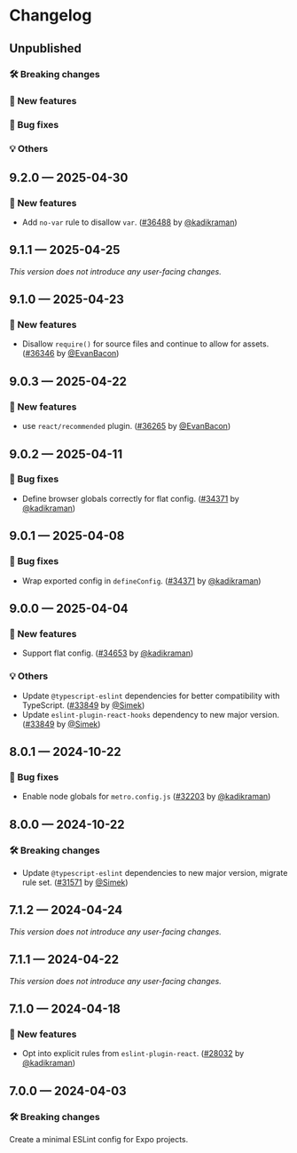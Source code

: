 # Changelog

## Unpublished

### 🛠 Breaking changes

### 🎉 New features

### 🐛 Bug fixes

### 💡 Others

## 9.2.0 — 2025-04-30

### 🎉 New features

- Add `no-var` rule to disallow `var`. ([#36488](https://github.com/expo/expo/pull/36488) by [@kadikraman](https://github.com/kadikraman))

## 9.1.1 — 2025-04-25

_This version does not introduce any user-facing changes._

## 9.1.0 — 2025-04-23

### 🎉 New features

- Disallow `require()` for source files and continue to allow for assets. ([#36346](https://github.com/expo/expo/pull/36346) by [@EvanBacon](https://github.com/EvanBacon))

## 9.0.3 — 2025-04-22

### 🎉 New features

- use `react/recommended` plugin. ([#36265](https://github.com/expo/expo/pull/36265) by [@EvanBacon](https://github.com/EvanBacon))

## 9.0.2 — 2025-04-11

### 🐛 Bug fixes

- Define browser globals correctly for flat config. ([#34371](https://github.com/expo/expo/pull/36101) by [@kadikraman](https://github.com/kadikraman))

## 9.0.1 — 2025-04-08

### 🐛 Bug fixes

- Wrap exported config in `defineConfig`. ([#34371](https://github.com/expo/expo/pull/34371) by [@kadikraman](https://github.com/kadikraman))

## 9.0.0 — 2025-04-04

### 🎉 New features

- Support flat config. ([#34653](https://github.com/expo/expo/pull/34653) by [@kadikraman](https://github.com/kadikraman))

### 💡 Others

- Update `@typescript-eslint` dependencies for better compatibility with TypeScript. ([#33849](https://github.com/expo/expo/pull/33849) by [@Simek](https://github.com/Simek))
- Update `eslint-plugin-react-hooks` dependency to new major version. ([#33849](https://github.com/expo/expo/pull/33849) by [@Simek](https://github.com/Simek))

## 8.0.1 — 2024-10-22

### 🐛 Bug fixes

- Enable node globals for `metro.config.js` ([#32203](https://github.com/expo/expo/pull/32203) by [@kadikraman](https://github.com/kadikraman))

## 8.0.0 — 2024-10-22

### 🛠 Breaking changes

- Update `@typescript-eslint` dependencies to new major version, migrate rule set. ([#31571](https://github.com/expo/expo/pull/31571) by [@Simek](https://github.com/Simek))

## 7.1.2 — 2024-04-24

_This version does not introduce any user-facing changes._

## 7.1.1 — 2024-04-22

_This version does not introduce any user-facing changes._

## 7.1.0 — 2024-04-18

### 🎉 New features

- Opt into explicit rules from `eslint-plugin-react`. ([#28032](https://github.com/expo/expo/pull/28032) by [@kadikraman](https://github.com/kadikraman))

## 7.0.0 — 2024-04-03

### 🛠 Breaking changes

Create a minimal ESLint config for Expo projects.
